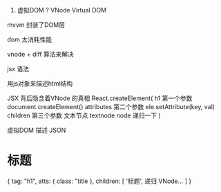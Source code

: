 1. 虚拟DOM ? VNode Virtual DOM

mvvm  封装了DOM层

dom 太消耗性能

vnode + diff 算法来解决

jsx 语法

用js对象来描述html结构

JSX 背后隐含着VNode 的真相
React.createElement(
  h1 第一个参数   document.createElement()
  attributes 第二个参数 ele.setAttribute(key, val)
  children 第三个参数
    文本节点 textnode
    node 递归一下
)

虚拟DOM 描述  JSON
<h1 className="title">标题</h1>
{
  tag: "h1",
  atts: {
    class: "title
  },
  children: [
    '标题',
    递归 VNode...
  ]
}
